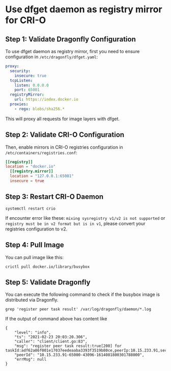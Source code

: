 # Use dfget daemon as registry mirror for CRI-O

## Step 1: Validate Dragonfly Configuration

To use dfget daemon as registry mirror,
first you need to ensure configuration in `/etc/dragonfly/dfget.yaml`:

```yaml
proxy:
  security:
    insecure: true
  tcpListen:
    listen: 0.0.0.0
    port: 65001
  registryMirror:
    url: https://index.docker.io
  proxies:
    - regx: blobs/sha256.*
```

This will proxy all requests for image layers with dfget.

## Step 2: Validate CRI-O Configuration

Then, enable mirrors in CRI-O registries configuration in
`/etc/containers/registries.conf`:

```toml
[[registry]]
location = "docker.io"
  [[registry.mirror]]
  location = "127.0.0.1:65001"
  insecure = true
```

## Step 3: Restart CRI-O Daemon

```shell
systemctl restart crio
```

If encounter error like these:
`mixing sysregistry v1/v2 is not supported` or
`registry must be in v2 format but is in v1`,
please convert your registries configuration to v2.

## Step 4: Pull Image

You can pull image like this:

```shell
crictl pull docker.io/library/busybox
```

## Step 5: Validate Dragonfly

You can execute the following command to
check if the busybox image is distributed via Dragonfly.

```shell
grep 'register peer task result' /var/log/dragonfly/daemon/*.log
```

If the output of command above has content like

```shell
{
    "level": "info",
    "ts": "2021-02-23 20:03:20.306",
    "caller": "client/client.go:83",
    "msg": "register peer task result:true[200] for taskId:adf62a86f001e17037eedeaaba3393f3519b80ce,peerIp:10.15.233.91,securityDomain:,idc:,scheduler:127.0.0.1:8002",
    "peerId": "10.15.233.91-65000-43096-1614081800301788000",
    "errMsg": null
}
```
